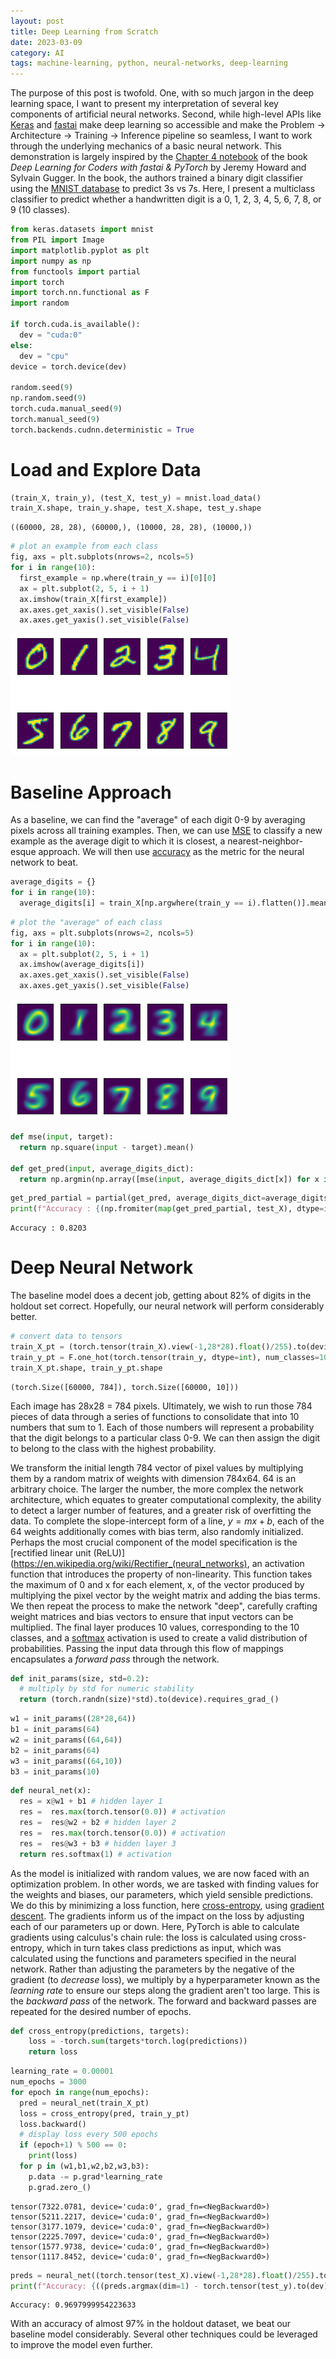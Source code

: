 ```yaml
---
layout: post
title: Deep Learning from Scratch 
date: 2023-03-09
category: AI
tags: machine-learning, python, neural-networks, deep-learning
---
```


The purpose of this post is twofold. One, with so much jargon in the deep learning space, I want to present my interpretation of several key components of artificial neural networks. Second, while high-level APIs like [Keras](https://keras.io/) and [fastai](https://docs.fast.ai/) make deep learning so accessible and make the Problem -> Architecture -> Training -> Inference pipeline so seamless, I want to work through the underlying mechanics of a basic neural network. This demonstration is largely inspired by the [Chapter 4 notebook](https://github.com/fastai/fastbook/blob/master/04_mnist_basics.ipynb) of the book *Deep Learning for Coders with fastai & PyTorch* by Jeremy Howard and Sylvain Gugger. In the book, the authors trained a binary digit classifier using the [MNIST database](https://en.wikipedia.org/wiki/MNIST_database) to predict 3s vs 7s. Here, I present a multiclass classifier to predict whether a handwritten digit is a 0, 1, 2, 3, 4, 5, 6, 7, 8, or 9 (10 classes).


```python
from keras.datasets import mnist
from PIL import Image
import matplotlib.pyplot as plt
import numpy as np
from functools import partial
import torch
import torch.nn.functional as F
import random

if torch.cuda.is_available():  
  dev = "cuda:0" 
else:  
  dev = "cpu"  
device = torch.device(dev)  

random.seed(9)
np.random.seed(9)
torch.cuda.manual_seed(9)
torch.manual_seed(9)
torch.backends.cudnn.deterministic = True
```

# Load and Explore Data


```python
(train_X, train_y), (test_X, test_y) = mnist.load_data()
train_X.shape, train_y.shape, test_X.shape, test_y.shape
```




    ((60000, 28, 28), (60000,), (10000, 28, 28), (10000,))




```python
# plot an example from each class
fig, axs = plt.subplots(nrows=2, ncols=5)
for i in range(10):
  first_example = np.where(train_y == i)[0][0]
  ax = plt.subplot(2, 5, i + 1)
  ax.imshow(train_X[first_example])
  ax.axes.get_xaxis().set_visible(False)
  ax.axes.get_yaxis().set_visible(False)
```


    
![png](/images/2023-03-09-deep-learning-from-scratch_5_0.png)
    


# Baseline Approach

As a baseline, we can find the "average" of each digit 0-9 by averaging pixels across all training examples. Then, we can use [MSE](https://en.wikipedia.org/wiki/Mean_squared_error) to classify a new example as the average digit to which it is closest, a nearest-neighbor-esque approach. We will then use [accuracy](https://en.wikipedia.org/wiki/Accuracy_and_precision) as the metric for the neural network to beat.



```python
average_digits = {}
for i in range(10):
  average_digits[i] = train_X[np.argwhere(train_y == i).flatten()].mean(0)
```


```python
# plot the "average" of each class
fig, axs = plt.subplots(nrows=2, ncols=5)
for i in range(10):
  ax = plt.subplot(2, 5, i + 1)
  ax.imshow(average_digits[i])
  ax.axes.get_xaxis().set_visible(False)
  ax.axes.get_yaxis().set_visible(False)
```


    
![png](/images/2023-03-09-deep-learning-from-scratch_8_0.png)
    



```python
def mse(input, target):
  return np.square(input - target).mean()

def get_pred(input, average_digits_dict):
  return np.argmin(np.array([mse(input, average_digits_dict[x]) for x in range(10)]))
```


```python
get_pred_partial = partial(get_pred, average_digits_dict=average_digits)
print(f"Accuracy : {(np.fromiter(map(get_pred_partial, test_X), dtype=int) == test_y).mean()}")
```

    Accuracy : 0.8203


# Deep Neural Network

The baseline model does a decent job, getting about 82% of digits in the holdout set correct. Hopefully, our neural network will perform considerably better.


```python
# convert data to tensors
train_X_pt = (torch.tensor(train_X).view(-1,28*28).float()/255).to(device)
train_y_pt = F.one_hot(torch.tensor(train_y, dtype=int), num_classes=10).to(device)
train_X_pt.shape, train_y_pt.shape
```




    (torch.Size([60000, 784]), torch.Size([60000, 10]))



Each image has 28x28 = 784 pixels. Ultimately, we wish to run those 784 pieces of data through a series of functions to consolidate that into 10 numbers that sum to 1. Each of those numbers will represent a probability that the digit belongs to a particular class 0-9. We can then assign the digit to belong to the class with the highest probability.

We transform the initial length 784 vector of pixel values by multiplying them by a random matrix of weights with dimension 784x64. 64 is an arbitrary choice. The larger the number, the more complex the network architecture, which equates to greater computational complexity, the ability to detect a larger number of features, and a greater risk of overfitting the data. To complete the slope-intercept form of a line, $y=mx+b$, each of the 64 weights additionally comes with bias term, also randomly initialized. Perhaps the most crucial component of the model specification is the [rectified linear unit (ReLU)](https://en.wikipedia.org/wiki/Rectifier_(neural_networks), an activation function that introduces the property of non-linearity. This function takes the maximum of 0 and x for each element, x, of the vector produced by multiplying the pixel vector by the weight matrix and adding the bias terms. We then repeat the process to make the network "deep", carefully crafting weight matrices and bias vectors to ensure that input vectors can be multiplied. The final layer produces 10 values, corresponding to the 10 classes, and a [softmax](https://en.wikipedia.org/wiki/Softmax_function) activation is used to create a valid distribution of probabilities. Passing the input data through this flow of mappings encapsulates a *forward pass* through the network.



```python
def init_params(size, std=0.2):
  # multiply by std for numeric stability
  return (torch.randn(size)*std).to(device).requires_grad_()
```


```python
w1 = init_params((28*28,64)) 
b1 = init_params(64)
w2 = init_params((64,64)) 
b2 = init_params(64)
w3 = init_params((64,10)) 
b3 = init_params(10)
```


```python
def neural_net(x):
  res = x@w1 + b1 # hidden layer 1
  res =  res.max(torch.tensor(0.0)) # activation
  res =  res@w2 + b2 # hidden layer 2
  res =  res.max(torch.tensor(0.0)) # activation
  res =  res@w3 + b3 # hidden layer 3
  return res.softmax(1) # activation
```

As the model is initialized with random values, we are now faced with an optimization problem. In other words, we are tasked with finding values for the weights and biases, our parameters, which yield sensible predictions. We do this by minimizing a loss function, here [cross-entropy](https://en.wikipedia.org/wiki/Cross_entropy), using [gradient descent](https://en.wikipedia.org/wiki/Gradient_descent). The gradients inform us of the impact on the loss by adjusting each of our parameters up or down. Here, PyTorch is able to calculate gradients using calculus's chain rule: the loss is calculated using cross-entropy, which in turn takes class predictions as input, which was calculated using the functions and parameters specified in the neural network. Rather than adjusting the parameters by the negative of the gradient (to *decrease* loss), we multiply by a hyperparameter known as the *learning rate* to ensure our steps along the gradient aren't too large.  This is the *backward pass* of the network. The forward and backward passes are repeated for the desired number of epochs.


```python
def cross_entropy(predictions, targets):
    loss = -torch.sum(targets*torch.log(predictions))
    return loss
```


```python
learning_rate = 0.00001
num_epochs = 3000
for epoch in range(num_epochs):
  pred = neural_net(train_X_pt)
  loss = cross_entropy(pred, train_y_pt)
  loss.backward()
  # display loss every 500 epochs
  if (epoch+1) % 500 == 0:
    print(loss)
  for p in (w1,b1,w2,b2,w3,b3):
    p.data -= p.grad*learning_rate
    p.grad.zero_()
```

    tensor(7322.0781, device='cuda:0', grad_fn=<NegBackward0>)
    tensor(5211.2217, device='cuda:0', grad_fn=<NegBackward0>)
    tensor(3177.1079, device='cuda:0', grad_fn=<NegBackward0>)
    tensor(2225.7097, device='cuda:0', grad_fn=<NegBackward0>)
    tensor(1577.9738, device='cuda:0', grad_fn=<NegBackward0>)
    tensor(1117.8452, device='cuda:0', grad_fn=<NegBackward0>)



```python
preds = neural_net((torch.tensor(test_X).view(-1,28*28).float()/255).to(dev)).softmax(1)
print(f"Accuracy: {((preds.argmax(dim=1) - torch.tensor(test_y).to(dev)) == 0).sum() / preds.size(0)}")
```

    Accuracy: 0.9697999954223633


With an accuracy of almost 97% in the holdout dataset, we beat our baseline model considerably. Several other techniques could be leveraged to improve the model even further.
